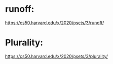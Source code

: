 # runoff:
https://cs50.harvard.edu/x/2020/psets/3/runoff/
# Plurality:
https://cs50.harvard.edu/x/2020/psets/3/plurality/
